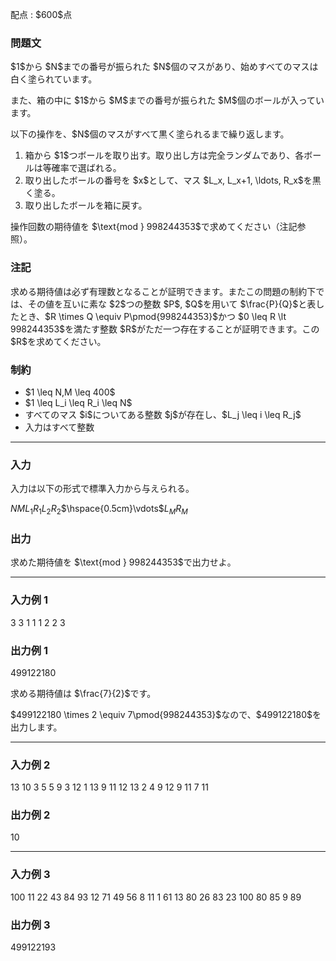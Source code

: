 
<div>

<span>

<span>

<p>
配点 : $600$点
</p>

<div>

<section>

### **問題文**

<p>
$1$から $N$までの番号が振られた $N$個のマスがあり、始めすべてのマスは白く塗られています。
</p>

<p>
また、箱の中に $1$から $M$までの番号が振られた $M$個のボールが入っています。
</p>

<p>
以下の操作を、$N$個のマスがすべて黒く塗られるまで繰り返します。
</p>

<ol>

<li>
箱から $1$つボールを取り出す。取り出し方は完全ランダムであり、各ボールは等確率で選ばれる。
</li>

<li>
取り出したボールの番号を $x$として、マス $L_x, L_x+1, \ldots, R_x$を黒く塗る。
</li>

<li>
取り出したボールを箱に戻す。
</li>

</ol>

<p>
操作回数の期待値を $\text{mod } 998244353$で求めてください（注記参照）。
</p>

</section>

</div>

<div>

<section>

### **注記**

<p>
求める期待値は必ず有理数となることが証明できます。またこの問題の制約下では、その値を互いに素な $2$つの整数 $P$, $Q$を用いて $\frac{P}{Q}$と表したとき、$R \times Q \equiv P\pmod{998244353}$かつ $0 \leq R \lt 998244353$を満たす整数 $R$がただ一つ存在することが証明できます。この $R$を求めてください。
</p>

</section>

</div>

<div>

<section>

### **制約**

<ul>

<li>
$1 \leq N,M \leq 400$
</li>

<li>
$1 \leq L_i \leq R_i \leq N$
</li>

<li>
すべてのマス $i$についてある整数 $j$が存在し、$L_j \leq i \leq R_j$
</li>

<li>
入力はすべて整数
</li>

</ul>

</section>

</div>

---

<div>

<div>

<section>

### **入力**

<p>
入力は以下の形式で標準入力から与えられる。
</p>

<div>

$N$$M$$L_1$$R_1$$L_2$$R_2$$\hspace{0.5cm}\vdots$$L_M$$R_M$
</div>

</section>

</div>

<div>

<section>

### **出力**

<p>
求めた期待値を $\text{mod } 998244353$で出力せよ。
</p>

</section>

</div>

</div>

---

<div>

<section>

### **入力例 1**

<div>

3 3
1 1
1 2
2 3

</div>

</section>

</div>

<div>

<section>

### **出力例 1**

<div>

499122180

</div>

<p>
求める期待値は $\frac{7}{2}$です。
</p>

<p>
$499122180 \times 2 \equiv 7\pmod{998244353}$なので、$499122180$を出力します。
</p>

</section>

</div>

---

<div>

<section>

### **入力例 2**

<div>

13 10
3 5
5 9
3 12
1 13
9 11
12 13
2 4
9 12
9 11
7 11

</div>

</section>

</div>

<div>

<section>

### **出力例 2**

<div>

10

</div>

</section>

</div>

---

<div>

<section>

### **入力例 3**

<div>

100 11
22 43
84 93
12 71
49 56
8 11
1 61
13 80
26 83
23 100
80 85
9 89

</div>

</section>

</div>

<div>

<section>

### **出力例 3**

<div>

499122193

</div>

</section>

</div>

</span>

</span>

</div>
